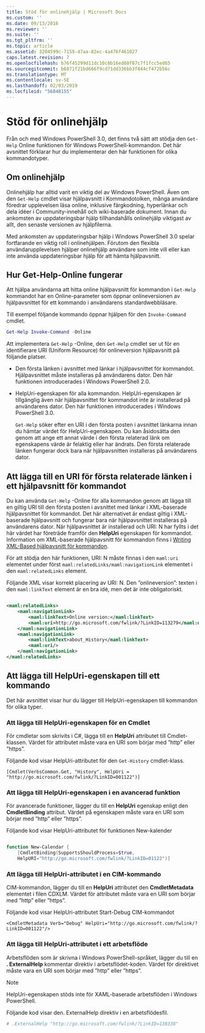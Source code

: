 ```yaml
---
title: Stöd för onlinehjälp | Microsoft Docs
ms.custom: ''
ms.date: 09/13/2016
ms.reviewer: ''
ms.suite: ''
ms.tgt_pltfrm: ''
ms.topic: article
ms.assetid: 3204599c-7159-47aa-82ec-4a476f461027
caps.latest.revision: 7
ms.openlocfilehash: b76f45299d11dc10c8b16ed80f87c7f1fcc5ed65
ms.sourcegitcommit: b6871f21bd666f9cd71dd336bb3f844cf472b56c
ms.translationtype: MT
ms.contentlocale: sv-SE
ms.lasthandoff: 02/03/2019
ms.locfileid: "56848155"
---
```

# <a name="supporting-online-help"></a>Stöd för onlinehjälp

Från och med Windows PowerShell 3.0, det finns två sätt att stödja den `Get-Help` Online funktionen för Windows PowerShell-kommandon. Det här avsnittet förklarar hur du implementerar den här funktionen för olika kommandotyper.

## <a name="about-online-help"></a>Om onlinehjälp

Onlinehjälp har alltid varit en viktig del av Windows PowerShell. Även om den `Get-Help` cmdlet visar hjälpavsnitt i Kommandotolken, många användare föredrar upplevelsen läsa online, inklusive färgkodning, hyperlänkar och dela idéer i Community-innehåll och wiki-baserade dokument. Innan du ankomsten av uppdateringsbar hjälp tillhandahålls onlinehjälp viktigast av allt, den senaste versionen av hjälpfilerna.

Med ankomsten av uppdateringsbar hjälp i Windows PowerShell 3.0 spelar fortfarande en viktig roll i onlinehjälpen. Förutom den flexibla användarupplevelsen hjälper onlinehjälp användare som inte vill eller kan inte använda uppdateringsbar hjälp för att hämta hjälpavsnitt.

## <a name="how-get-help--online-works"></a>Hur Get-Help-Online fungerar

Att hjälpa användarna att hitta online hjälpavsnitt för kommandon i `Get-Help` kommandot har en Online-parameter som öppnar onlineversionen av hjälpavsnittet för ett kommando i användarens standardwebbläsare.

Till exempel följande kommando öppnar hjälpen för den `Invoke-Command` cmdlet.

```powershell
Get-Help Invoke-Command -Online
```

Att implementera `Get-Help` -Online, den `Get-Help` cmdlet ser ut för en identifierare URI (Uniform Resource) för onlineversion hjälpavsnitt på följande platser.

- Den första länken i avsnittet med länkar i hjälpavsnittet för kommandot. Hjälpavsnittet måste installeras på användarens dator. Den här funktionen introducerades i Windows PowerShell 2.0.

- HelpUri-egenskapen för alla kommandon. HelpUri-egenskapen är tillgänglig även när hjälpavsnittet för kommandot inte är installerad på användarens dator. Den här funktionen introducerades i Windows PowerShell 3.0.

  `Get-Help` söker efter en URI i den första posten i avsnittet länkarna innan du hämtar värdet för HelpUri-egenskapen. Du kan åsidosätta den genom att ange ett annat värde i den första relaterad länk om egenskapens värde är felaktig eller har ändrats. Den första relaterade länken fungerar dock bara när hjälpavsnitten installeras på användarens dator.

## <a name="adding-a-uri-to-the-first-related-link-of-a-command-help-topic"></a>Att lägga till en URI för första relaterade länken i ett hjälpavsnitt för kommandot

Du kan använda `Get-Help` -Online för alla kommandon genom att lägga till en giltig URI till den första posten i avsnittet med länkar i XML-baserade hjälpavsnittet för kommandot. Det här alternativet är endast giltig i XML-baserade hjälpavsnitt och fungerar bara när hjälpavsnittet installeras på användarens dator. När hjälpavsnittet är installerad och URI: N har fyllts i det här värdet har företräde framför den **HelpUri** egenskapen för kommandot. Information om XML-baserade hjälpavsnitt för kommandon finns i [Writing XML-Based hjälpavsnitt för kommandon](../help/writing-xml-based-help-topics-for-commands.md).

För att stödja den här funktionen, URI: N måste finnas i den `maml:uri` elementet under först `maml:relatedLinks/maml:navigationLink` elementet i den `maml:relatedLinks` element.

Följande XML visar korrekt placering av URI: N. Den ”onlineversion”: texten i den `maml:linkText` element är en bra idé, men det är inte obligatoriskt.

```xml

<maml:relatedLinks>
    <maml:navigationLink>
        <maml:linkText>Online version:</maml:linkText>
        <maml:uri>http://go.microsoft.com/fwlink/?LinkID=113279</maml:uri>
    </maml:navigationLink>
    <maml:navigationLink>
        <maml:linkText>about_History</maml:linkText>
        <maml:uri/>
    </maml:navigationLink>
</maml:relatedLinks>
```

## <a name="adding-the-helpuri-property-to-a-command"></a>Att lägga till HelpUri-egenskapen till ett kommando

Det här avsnittet visar hur du lägger till HelpUri-egenskapen till kommandon för olika typer.

### <a name="adding-a-helpuri-property-to-a-cmdlet"></a>Att lägga till HelpUri-egenskapen för en Cmdlet

För cmdletar som skrivits i C#, lägga till en **HelpUri** attributet till Cmdlet-klassen. Värdet för attributet måste vara en URI som börjar med ”http” eller ”https”.

Följande kod visar HelpUri-attributet för den `Get-History` cmdlet-klass.

```
[Cmdlet(VerbsCommon.Get, "History", HelpUri = "http://go.microsoft.com/fwlink/?LinkID=001122")]
```

### <a name="adding-a-helpuri-property-to-an-advanced-function"></a>Att lägga till HelpUri-egenskapen i en avancerad funktion

För avancerade funktioner, lägger du till en **HelpUri** egenskap enligt den **CmdletBinding** attribut. Värdet på egenskapen måste vara en URI som börjar med ”http” eller ”https”.

Följande kod visar HelpUri-attributet för funktionen New-kalender

```powershell

function New-Calendar {
    [CmdletBinding(SupportsShouldProcess=$true,
    HelpURI="http://go.microsoft.com/fwlink/?LinkID=01122")]
```

### <a name="adding-a-helpuri-attribute-to-a-cim-command"></a>Att lägga till HelpUri-attributet i en CIM-kommando

CIM-kommandon, lägger du till en **HelpUri** attributet den **CmdletMetadata** elementet i filen CDXLM. Värdet för attributet måste vara en URI som börjar med ”http” eller ”https”.

Följande kod visar HelpUri-attributet Start-Debug CIM-kommandot

```
<CmdletMetadata Verb="Debug" HelpUri="http://go.microsoft.com/fwlink/?LinkID=001122"/>
```

### <a name="adding-a-helpuri-attribute-to-a-workflow"></a>Att lägga till HelpUri-attributet i ett arbetsflöde

Arbetsflöden som är skrivna i Windows PowerShell-språket, lägger du till en **. ExternalHelp** kommentar direktiv i arbetsflödet-koden. Värdet för direktivet måste vara en URI som börjar med ”http” eller ”https”.

> [!NOTE]
> HelpUri-egenskapen stöds inte för XAML-baserade arbetsflöden i Windows PowerShell.

Följande kod visar den. ExternalHelp direktiv i en arbetsflödesfil.

```powershell
# .ExternalHelp "http://go.microsoft.com/fwlink/?LinkID=138338"
```